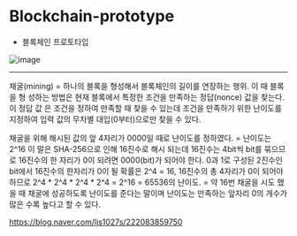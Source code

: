 # Blockchain-prototype
* 블록체인 프로토타입

![image](https://user-images.githubusercontent.com/59761622/134148087-e5407cb8-e9db-4bad-8d5f-76fdb087531e.png)
***
채굴(mining) = 하나의 블록을 형성해서 블록체인의 길이를 연장하는 행위. 이 때 블록을 형
성하는 방법은 현재 블록에서 특정한 조건을 만족하는 정답(nonce) 값을 찾는다. 이 정답 값
은 조건을 정하여 만족할 때 찾을 수 있는데 조건을 만족하기 위한 난이도를 지정하여 입력 
값의 무차별 대입(0부터)으로만 찾을 수 있다. 

채굴을 위해 해시된 값의 앞 4자리가 0000일 때로 난이도를 정하였다. = 난이도는 2^16
이 말은 SHA-256으로 인해 16진수로 해시 되는데 16진수는 4bit씩 bit를 묶으므로 16진수의 
한 자리가 0이 되려면 0000(bit)가 되어야 한다. 0과 1로 구성된 2진수인 bit에서 16진수의 
한자리가 0이 될 확률은 2^4 = 16, 16진수의 총 4자리가 0이 되어야 하므로 2^4 * 2^4 * 
2^4 * 2^4 = 2^16 = 65536의 난이도. = 약 16번 채굴을 시도 했을 때 채굴에 성공하도록 
난이도를 준다는 말이며 난이도는 만족하는 앞자리 0의 개수가 많은 수록 높다고 할 수 있다.

https://blog.naver.com/ljs1027s/222083859750
